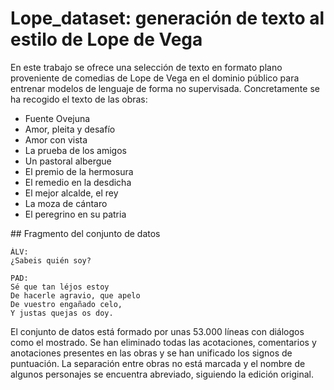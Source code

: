 # Lope_dataset: generación de texto al estilo de Lope de Vega
En este trabajo se ofrece una selección de texto en formato plano proveniente de comedias de Lope de Vega en el dominio público para entrenar modelos de lenguaje de forma no supervisada. Concretamente se ha recogido el texto de las obras:

- Fuente Ovejuna
- Amor, pleita y desafío
- Amor con vista
- La prueba de los amigos
- Un pastoral albergue
- El premio de la hermosura
- El remedio en la desdicha
- El mejor alcalde, el rey
- La moza de cántaro
- El peregrino en su patria

## Fragmento del conjunto de datos

	ÁLV:
	¿Sabeis quién soy?
	
	PAD:
	Sé que tan léjos estoy
	De hacerle agravio, que apelo
	De vuestro engañado celo,
	Y justas quejas os doy.
	
El conjunto de datos está formado por unas 53.000 líneas con diálogos como el mostrado. Se han eliminado todas las acotaciones, comentarios y anotaciones presentes en las obras y se han unificado los signos de puntuación. La separación entre obras no está marcada y el nombre de algunos personajes se encuentra abreviado, siguiendo la edición original.